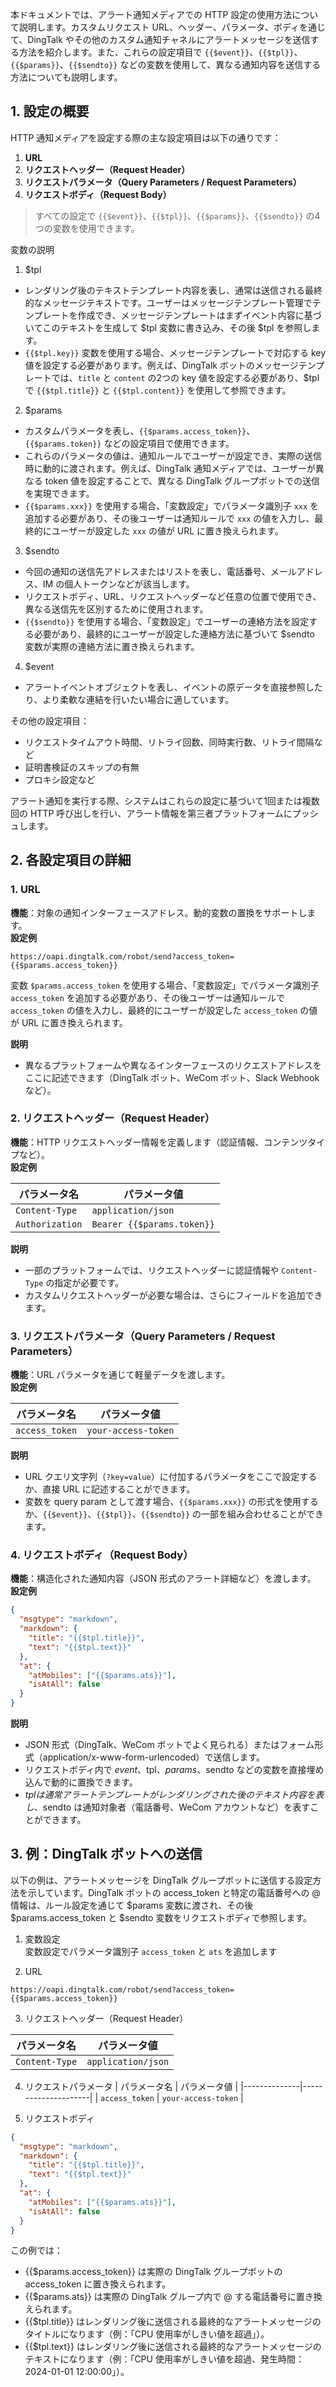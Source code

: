 本ドキュメントでは、アラート通知メディアでの HTTP 設定の使用方法について説明します。カスタムリクエスト URL、ヘッダー、パラメータ、ボディを通じて、DingTalk やその他のカスタム通知チャネルにアラートメッセージを送信する方法を紹介します。また、これらの設定項目で `{{$event}}`、`{{$tpl}}`、`{{$params}}`、`{{$sendto}}` などの変数を使用して、異なる通知内容を送信する方法についても説明します。

## 1. 設定の概要

HTTP 通知メディアを設定する際の主な設定項目は以下の通りです：

1. **URL**
2. **リクエストヘッダー（Request Header）**
3. **リクエストパラメータ（Query Parameters / Request Parameters）**
4. **リクエストボディ（Request Body）**

> すべての設定で `{{$event}}`、`{{$tpl}}`、`{{$params}}`、`{{$sendto}}` の4つの変数を使用できます。

変数の説明

1. $tpl
- レンダリング後のテキストテンプレート内容を表し、通常は送信される最終的なメッセージテキストです。ユーザーはメッセージテンプレート管理でテンプレートを作成でき、メッセージテンプレートはまずイベント内容に基づいてこのテキストを生成して $tpl 変数に書き込み、その後 $tpl を参照します。
- `{{$tpl.key}}` 変数を使用する場合、メッセージテンプレートで対応する key 値を設定する必要があります。例えば、DingTalk ボットのメッセージテンプレートでは、`title` と `content` の2つの key 値を設定する必要があり、$tpl で `{{$tpl.title}}` と `{{$tpl.content}}` を使用して参照できます。

2. $params
- カスタムパラメータを表し、`{{$params.access_token}}`、`{{$params.token}}` などの設定項目で使用できます。
- これらのパラメータの値は、通知ルールでユーザーが設定でき、実際の送信時に動的に渡されます。例えば、DingTalk 通知メディアでは、ユーザーが異なる token 値を設定することで、異なる DingTalk グループボットでの送信を実現できます。
- `{{$params.xxx}}` を使用する場合、「変数設定」でパラメータ識別子 `xxx` を追加する必要があり、その後ユーザーは通知ルールで `xxx` の値を入力し、最終的にユーザーが設定した `xxx` の値が URL に置き換えられます。

3. $sendto
- 今回の通知の送信先アドレスまたはリストを表し、電話番号、メールアドレス、IM の個人トークンなどが該当します。
- リクエストボディ、URL、リクエストヘッダーなど任意の位置で使用でき、異なる送信先を区別するために使用されます。
- `{{$sendto}}` を使用する場合、「変数設定」でユーザーの連絡方法を設定する必要があり、最終的にユーザーが設定した連絡方法に基づいて $sendto 変数が実際の連絡方法に置き換えられます。

4. $event
- アラートイベントオブジェクトを表し、イベントの原データを直接参照したり、より柔軟な連結を行いたい場合に適しています。

その他の設定項目：

- リクエストタイムアウト時間、リトライ回数、同時実行数、リトライ間隔など
- 証明書検証のスキップの有無
- プロキシ設定など

アラート通知を実行する際、システムはこれらの設定に基づいて1回または複数回の HTTP 呼び出しを行い、アラート情報を第三者プラットフォームにプッシュします。

## 2. 各設定項目の詳細

### 1. URL

**機能**：対象の通知インターフェースアドレス。動的変数の置換をサポートします。  
**設定例**

```text
https://oapi.dingtalk.com/robot/send?access_token={{$params.access_token}}
```

変数 `$params.access_token` を使用する場合、「変数設定」でパラメータ識別子 `access_token` を追加する必要があり、その後ユーザーは通知ルールで `access_token` の値を入力し、最終的にユーザーが設定した `access_token` の値が URL に置き換えられます。

**説明**

- 異なるプラットフォームや異なるインターフェースのリクエストアドレスをここに記述できます（DingTalk ボット、WeCom ボット、Slack Webhook など）。

### 2. リクエストヘッダー（Request Header）

**機能**：HTTP リクエストヘッダー情報を定義します（認証情報、コンテンツタイプなど）。  
**設定例**

| パラメータ名     | パラメータ値            |
| --------------- | ---------------------- |
| `Content-Type`  | `application/json`     |
| `Authorization` | `Bearer {{$params.token}}` |

**説明**

- 一部のプラットフォームでは、リクエストヘッダーに認証情報や `Content-Type` の指定が必要です。
- カスタムリクエストヘッダーが必要な場合は、さらにフィールドを追加できます。

### 3. リクエストパラメータ（Query Parameters / Request Parameters）

**機能**：URL パラメータを通じて軽量データを渡します。  
**設定例**

| パラメータ名    | パラメータ値         |
| -------------- | ------------------- |
| `access_token` | `your-access-token` |

**説明**

- URL クエリ文字列（`?key=value`）に付加するパラメータをここで設定するか、直接 URL に記述することができます。
- 変数を query param として渡す場合、`{{$params.xxx}}` の形式を使用するか、`{{$event}}`、`{{$tpl}}`、`{{$sendto}}` の一部を組み合わせることができます。

### 4. リクエストボディ（Request Body）

**機能**：構造化された通知内容（JSON 形式のアラート詳細など）を渡します。  
**設定例**

```json
{
  "msgtype": "markdown",
  "markdown": {
    "title": "{{$tpl.title}}",
    "text": "{{$tpl.text}}"
  },
  "at": {
    "atMobiles": ["{{$params.ats}}"],
    "isAtAll": false
  }
}
```

**説明**

- JSON 形式（DingTalk、WeCom ボットでよく見られる）またはフォーム形式（application/x-www-form-urlencoded）で送信します。
- リクエストボディ内で $event、$tpl、$params、$sendto などの変数を直接埋め込んで動的に置換できます。
- $tpl は通常アラートテンプレートがレンダリングされた後のテキスト内容を表し、$sendto は通知対象者（電話番号、WeCom アカウントなど）を表すことができます。

## 3. 例：DingTalk ボットへの送信

以下の例は、アラートメッセージを DingTalk グループボットに送信する設定方法を示しています。DingTalk ボットの access_token と特定の電話番号への @ 情報は、ルール設定を通じて $params 変数に渡され、その後 $params.access_token と $sendto 変数をリクエストボディで参照します。

1. 変数設定   
変数設定でパラメータ識別子 `access_token` と `ats` を追加します

2. URL

```
https://oapi.dingtalk.com/robot/send?access_token={{$params.access_token}}
```

3. リクエストヘッダー（Request Header）

| パラメータ名 | パラメータ値 |
|---------------|--------------------|
| `Content-Type` | `application/json` |

4. リクエストパラメータ
| パラメータ名 | パラメータ値 |
|--------------|---------------------|
| `access_token` | `your-access-token` |

5. リクエストボディ

```json
{
  "msgtype": "markdown",
  "markdown": {
    "title": "{{$tpl.title}}",
    "text": "{{$tpl.text}}"
  },
  "at": {
    "atMobiles": ["{{$params.ats}}"],
    "isAtAll": false
  }
}
```

この例では：

- {{$params.access_token}} は実際の DingTalk グループボットの access_token に置き換えられます。
- {{$params.ats}} は実際の DingTalk グループ内で @ する電話番号に置き換えられます。
- {{$tpl.title}} はレンダリング後に送信される最終的なアラートメッセージのタイトルになります（例：「CPU 使用率がしきい値を超過」）。
- {{$tpl.text}} はレンダリング後に送信される最終的なアラートメッセージのテキストになります（例：「CPU 使用率がしきい値を超過、発生時間：2024-01-01 12:00:00」）。